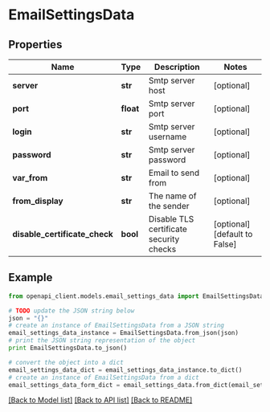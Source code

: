 # EmailSettingsData


## Properties
Name | Type | Description | Notes
------------ | ------------- | ------------- | -------------
**server** | **str** | Smtp server host | [optional] 
**port** | **float** | Smtp server port | [optional] 
**login** | **str** | Smtp server username | [optional] 
**password** | **str** | Smtp server password | [optional] 
**var_from** | **str** | Email to send from | [optional] 
**from_display** | **str** | The name of the sender | [optional] 
**disable_certificate_check** | **bool** | Disable TLS certificate security checks | [optional] [default to False]

## Example

```python
from openapi_client.models.email_settings_data import EmailSettingsData

# TODO update the JSON string below
json = "{}"
# create an instance of EmailSettingsData from a JSON string
email_settings_data_instance = EmailSettingsData.from_json(json)
# print the JSON string representation of the object
print EmailSettingsData.to_json()

# convert the object into a dict
email_settings_data_dict = email_settings_data_instance.to_dict()
# create an instance of EmailSettingsData from a dict
email_settings_data_form_dict = email_settings_data.from_dict(email_settings_data_dict)
```
[[Back to Model list]](../README.md#documentation-for-models) [[Back to API list]](../README.md#documentation-for-api-endpoints) [[Back to README]](../README.md)


